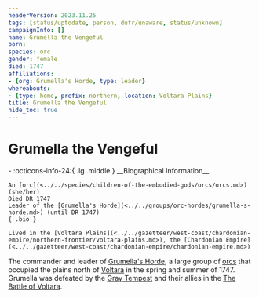 ```yaml
---
headerVersion: 2023.11.25
tags: [status/uptodate, person, dufr/unaware, status/unknown]
campaignInfo: []
name: Grumella the Vengeful
born:
species: orc
gender: female
died: 1747
affiliations:
- {org: Grumella's Horde, type: leader}
whereabouts:
- {type: home, prefix: northern, location: Voltara Plains}
title: Grumella the Vengeful
hide_toc: true
---
```


# Grumella the Vengeful
<div class="grid cards ext-narrow-margin ext-one-column" markdown>
- :octicons-info-24:{ .lg .middle } __Biographical Information__

    An [orc](<../../species/children-of-the-embodied-gods/orcs/orcs.md>) (she/her)  
    Died DR 1747  
    Leader of the [Grumella's Horde](<../../groups/orc-hordes/grumella-s-horde.md>) (until DR 1747)  
    { .bio }

    Lived in the [Voltara Plains](<../../gazetteer/west-coast/chardonian-empire/northern-frontier/voltara-plains.md>), the [Chardonian Empire](<../../gazetteer/west-coast/chardonian-empire/chardonian-empire.md>)
</div>


The commander and leader of [Grumella's Horde](<../../groups/orc-hordes/grumella-s-horde.md>), a large group of [orcs](<../../species/children-of-the-embodied-gods/orcs/orcs.md>) that occupied the plains north of [Voltara](<../../gazetteer/west-coast/chardonian-empire/northern-frontier/voltara.md>) in the spring and summer of 1747. Grumella was defeated by the [Gray Tempest](<../pcs/gray-tempest/gray-tempest.md>) and their allies in the [The Battle of Voltara](<../../events/1700s/1747/10/the-battle-of-voltara.md>). 